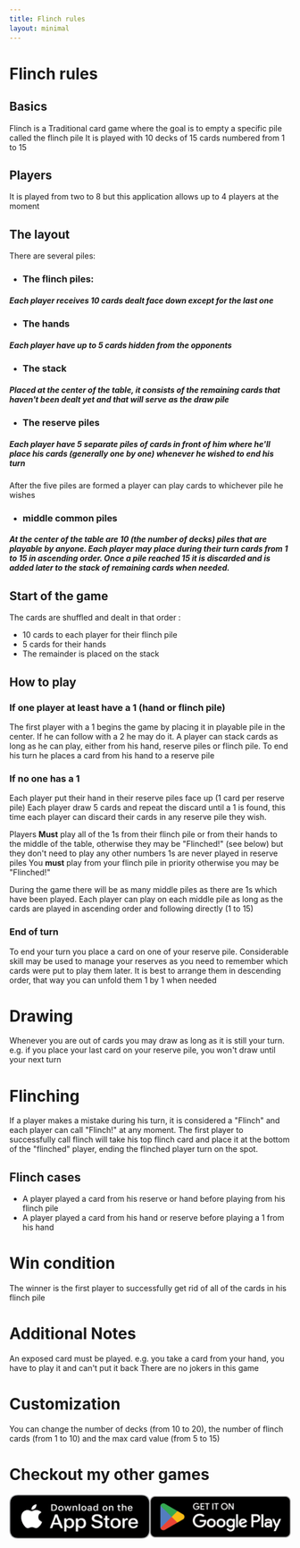 ```yaml
---
title: Flinch rules
layout: minimal
---
```


# Flinch rules
## **Basics**
Flinch is a Traditional card game where the goal is to empty a specific pile called the flinch pile
It is played with 10 decks of 15 cards numbered from 1 to 15
	
## **Players**
It is played from two to 8 but this application allows up to 4 players at the moment

## **The layout**
There are several piles:
	
* ### **The flinch piles**: 
##### Each player receives 10 cards dealt face down except for the last one

* ### **The hands**
##### Each player have up to 5 cards hidden from the opponents

* ### **The stack**
##### Placed at the center of the table, it consists of the remaining cards that haven't been dealt yet and that will serve as the draw pile

* ### **The reserve piles**
##### Each player have 5 separate piles of cards in front of him where he'll place his cards (generally one by one) whenever he wished to end his turn
After the five piles are formed a player can play cards to whichever pile he wishes

* ### **middle common piles**
##### At the center of the table are 10 (the number of decks) piles that are playable by anyone. Each player may place during their turn cards from 1 to 15 in ascending order. Once a pile reached 15 it is discarded and is added later to the stack of remaining cards when needed.
		
## **Start of the game**
The cards are shuffled and dealt in that order : 
* 10 cards to each player for their flinch pile
* 5 cards for their hands
* The remainder is placed on the stack
	
## **How to play**
### **If one player at least have a 1 (hand or flinch pile)**
The first player with a 1 begins the game by placing it in playable pile in the center. 
If he can follow with a 2 he may do it.
A player can stack cards as long as he can play, either from his hand, reserve piles or flinch pile.
To end his turn he places a card from his hand to a reserve pile

### **If no one has a 1**
Each player put their hand in their reserve piles face up (1 card per reserve pile)
Each player draw 5 cards and repeat the discard until a 1 is found, this time each player can discard their cards in any reserve pile they wish.
	
Players **Must** play all of the 1s from their flinch pile or from their hands to the middle of the table, otherwise they may be "Flinched!"  (see below) but they don't need to play any other numbers
1s are never played in reserve piles
You **must** play from your flinch pile in priority otherwise you may be "Flinched!"
	
During the game there will be as many middle piles as there are 1s which have been played.
Each player can play on each middle pile as long as the cards are played in ascending order and following directly (1 to 15)

### **End of turn**
To end your turn you place a card on one of your reserve pile.
Considerable skill may be used to manage your reserves as you need to remember which cards were put to play them later.
It is best to arrange them in descending order, that way you can unfold them 1 by 1 when needed

# **Drawing**
Whenever you are out of cards you may draw as long as it is still your turn. 
e.g. if you place your last card on your reserve pile, you won't draw until your next turn

# **Flinching** 
If a player makes a mistake during his turn, it is considered a "Flinch" and each player can call "Flinch!" at any moment.
The first player to successfully call flinch will take his top flinch card and place it at the bottom of the "flinched" player, ending the flinched player turn on the spot.

## **Flinch cases**
* A player played a card from his reserve or hand before playing from his flinch pile
* A player played a card from his hand or reserve before playing a 1 from his hand

# **Win condition**
The winner is the first player to successfully get rid of all of the cards in his flinch pile

# **Additional Notes**
An exposed card must be played. e.g. you take a card from your hand, you have to play it and can't put it back
There are no jokers in this game

# **Customization**
You can change the number of decks (from 10 to 20), the number of flinch cards (from 1 to 10) and the max card value (from 5 to 15)

# **Checkout my other games**
[![My Apps](PlayStoresIconsENG.png)](https://onelink.to/gkhhrc)

